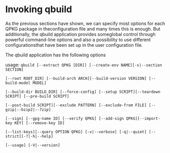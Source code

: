 # Invoking qbuild

As the previous sections have shown, we can specify most options for each QPKG package in theconfiguration file and many times this is enough. But additionally, the qbuild application provides someglobal control through powerful command-line options and also a possibility to use different configurationsthat have been set up in the user configuration file.

The qbuild application has the following options

usage: `qbuild [--extract QPKG [DIR]] [--create-env NAME][-s|--section SECTION]`

`[--root ROOT_DIR] [--build-arch ARCH][--build-version VERSION] [--build-model MODEL]`

`[--build-dir BUILD_DIR] [--force-config] [--setup SCRIPT][--teardown SCRIPT] [--pre-build SCRIPT]`

`[--post-build SCRIPT][--exclude PATTERN] [--exclude-from FILE] [--gzip|--bzip2|--7zip]`

`[--sign] [--gpg-name ID] [--verify QPKG] [--add-sign QPKG][--import-key KEY] [--remove-key ID]`

`[--list-keys][--query OPTION QPKG] [-v|--verbose] [-q|--quiet] [--strict][-?|-h|--help]`

`[--usage] [-V|--version]`

